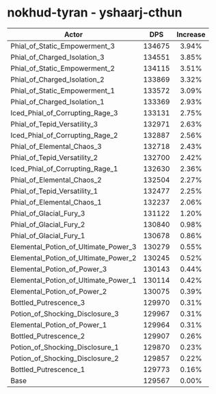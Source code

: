 # nokhud-tyran - yshaarj-cthun
| Actor | DPS | Increase |
|---|:---:|:---:|
|Phial_of_Static_Empowerment_3|134675|3.94%|
|Phial_of_Charged_Isolation_3|134551|3.85%|
|Phial_of_Static_Empowerment_2|134115|3.51%|
|Phial_of_Charged_Isolation_2|133869|3.32%|
|Phial_of_Static_Empowerment_1|133572|3.09%|
|Phial_of_Charged_Isolation_1|133369|2.93%|
|Iced_Phial_of_Corrupting_Rage_3|133131|2.75%|
|Phial_of_Tepid_Versatility_3|132971|2.63%|
|Iced_Phial_of_Corrupting_Rage_2|132887|2.56%|
|Phial_of_Elemental_Chaos_3|132718|2.43%|
|Phial_of_Tepid_Versatility_2|132700|2.42%|
|Iced_Phial_of_Corrupting_Rage_1|132630|2.36%|
|Phial_of_Elemental_Chaos_2|132504|2.27%|
|Phial_of_Tepid_Versatility_1|132477|2.25%|
|Phial_of_Elemental_Chaos_1|132237|2.06%|
|Phial_of_Glacial_Fury_3|131122|1.20%|
|Phial_of_Glacial_Fury_2|130840|0.98%|
|Phial_of_Glacial_Fury_1|130678|0.86%|
|Elemental_Potion_of_Ultimate_Power_3|130279|0.55%|
|Elemental_Potion_of_Ultimate_Power_2|130245|0.52%|
|Elemental_Potion_of_Power_3|130143|0.44%|
|Elemental_Potion_of_Ultimate_Power_1|130114|0.42%|
|Elemental_Potion_of_Power_2|130075|0.39%|
|Bottled_Putrescence_3|129970|0.31%|
|Potion_of_Shocking_Disclosure_3|129967|0.31%|
|Elemental_Potion_of_Power_1|129964|0.31%|
|Bottled_Putrescence_2|129907|0.26%|
|Potion_of_Shocking_Disclosure_1|129870|0.23%|
|Potion_of_Shocking_Disclosure_2|129857|0.22%|
|Bottled_Putrescence_1|129773|0.16%|
|Base|129567|0.00%|
